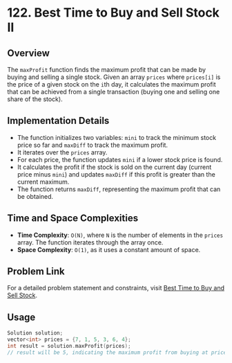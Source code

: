 # 122. Best Time to Buy and Sell Stock II

## Overview
The `maxProfit` function finds the maximum profit that can be made by buying and selling a single stock. Given an array `prices` where `prices[i]` is the price of a given stock on the `i`th day, it calculates the maximum profit that can be achieved from a single transaction (buying one and selling one share of the stock).

## Implementation Details
- The function initializes two variables: `mini` to track the minimum stock price so far and `maxDiff` to track the maximum profit.
- It iterates over the `prices` array.
- For each price, the function updates `mini` if a lower stock price is found.
- It calculates the profit if the stock is sold on the current day (current price minus `mini`) and updates `maxDiff` if this profit is greater than the current maximum.
- The function returns `maxDiff`, representing the maximum profit that can be obtained.

## Time and Space Complexities
- **Time Complexity**: `O(N)`, where `N` is the number of elements in the `prices` array. The function iterates through the array once.
- **Space Complexity**: `O(1)`, as it uses a constant amount of space.

## Problem Link
For a detailed problem statement and constraints, visit [Best Time to Buy and Sell Stock](https://leetcode.com/problems/best-time-to-buy-and-sell-stock-ii/description/).

## Usage
```cpp
Solution solution;
vector<int> prices = {7, 1, 5, 3, 6, 4};
int result = solution.maxProfit(prices);
// result will be 5, indicating the maximum profit from buying at price 1 and selling at price 6.
